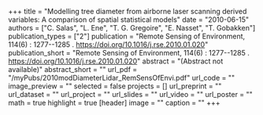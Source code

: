+++
title = "Modelling tree diameter from airborne laser scanning derived variables: A comparison of spatial statistical models"
date = "2010-06-15"
authors = ["C. Salas", "L. Ene", "T. G. Gregoire", "E. Nasset", "T. Gobakken"]
publication_types = ["2"]
publication = "Remote Sensing of Environment, 114(6) : 1277--1285 . https://doi.org/10.1016/j.rse.2010.01.020"
publication_short = "Remote Sensing of Environment, 114(6) : 1277--1285 . https://doi.org/10.1016/j.rse.2010.01.020"
abstract = "(Abstract not available)"
abstract_short = ""
url_pdf = "/myPubs/2010modDiameterLidar_RemSensOfEnvi.pdf"
url_code = ""
image_preview = ""
selected = false
projects = []
url_preprint = ""
url_dataset = ""
url_project = ""
url_slides = ""
url_video = ""
url_poster = ""
math = true
highlight = true
[header]
image = ""
caption = ""
+++

